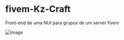 # fivem-Kz-Craft
Front-end de uma NUI para grupos de um server fivem

![image](https://github.com/EmmyVinte/fivem-Kz-Craft/assets/117837570/8f3a6750-85af-4928-972f-3bf4cb1f162e)
